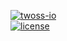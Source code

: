 [![twoss-io](https://img.shields.io/badge/臺灣開源軟體協作工坊-TWOSS-orange.svg)](https://twoss-io.github.io)  
[![license](https://img.shields.io/github/license/twoss-io/open-island.svg)](https://github.com/twoss-io/open-island/blob/master/LICENSE)

